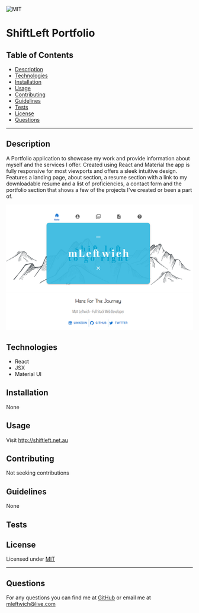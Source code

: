 
  ![MIT](https://img.shields.io/static/v1?label=License&message=MIT&color=green)
  # ShiftLeft Portfolio
  
  ## Table of Contents
  * [Description](#description)
  * [Technologies](#technologies)
  * [Installation](#installation)
  * [Usage](#usage)
  * [Contributing](#contributing)
  * [Guidelines](#guidelines)
  * [Tests](#tests)
  * [License](#license)
  * [Questions](#questions)
---

  ## Description
  A Portfolio application to showcase my work and provide information about myself and the services I offer. Created using React and Material the app is fully responsive for most viewports and offers a sleek intuitive design. Features a landing page, about section, a resume section with a link to my downloadable resume and a list of proficiencies, a contact form and the portfolio section that shows a few of the projects I've created or been a part of.

  ![screenshot](./screenshot.png)

  ## Technologies
  * React
  * JSX
  * Material UI

  ## Installation
   None


  ## Usage
   Visit http://shiftleft.net.au


  ## Contributing
   Not seeking contributions


  ## Guidelines
   None


  ## Tests
   


  ## License
   Licensed under [MIT](https://opensource.org/licenses/MIT) 

   ---

  ## Questions
   For any questions you can find me at [GitHub](https://github.com/mleftwich) or email me at [mleftwich@live.com](mailto:mleftwich@live.com) 
